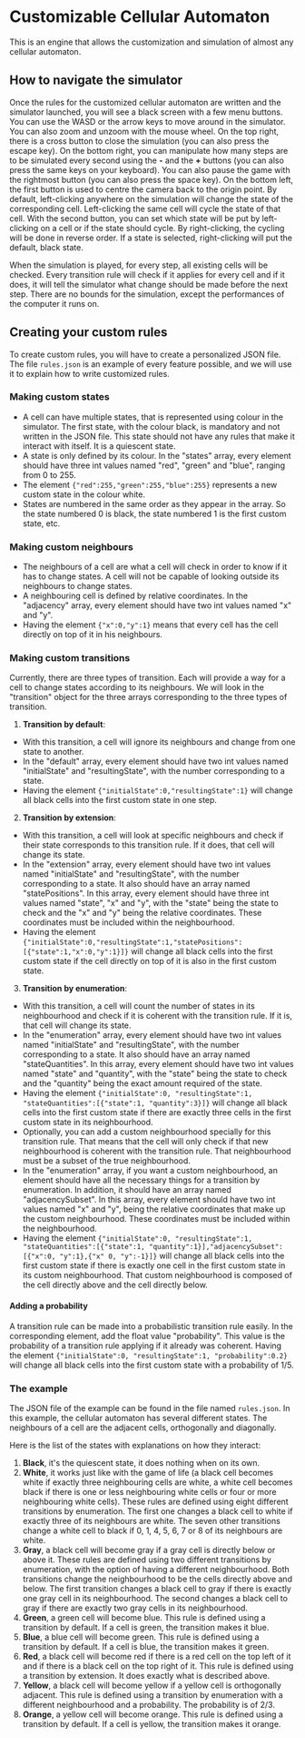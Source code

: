# Customizable Cellular Automaton

This is an engine that allows the customization and simulation of almost any cellular automaton.


## How to navigate the simulator

Once the rules for the customized cellular automaton are written and the simulator launched, you will see a black screen with a few menu buttons.
You can use the WASD or the arrow keys to move around in the simulator. You can also zoom and unzoom with the mouse wheel.
On the top right, there is a cross button to close the simulation (you can also press the escape key).
On the bottom right, you can manipulate how many steps are to be simulated every second using the **-** and the **+** buttons (you can also press the same keys on your keyboard). You can also pause the game with the rightmost button (you can also press the space key).
On the bottom left, the first button is used to centre the camera back to the origin point. By default, left-clicking anywhere on the simulation will change the state of the corresponding cell. Left-clicking the same cell will cycle the state of that cell. With the second button, you can set which state will be put by left-clicking on a cell or if the state should cycle. By right-clicking, the cycling will be done in reverse order. If a state is selected, right-clicking will put the default, black state.

When the simulation is played, for every step, all existing cells will be checked. Every transition rule will check if it applies for every cell and if it does, it will tell the simulator what change should be made before the next step. There are no bounds for the simulation, except the performances of the computer it runs on.

## Creating your custom rules

To create custom rules, you will have to create a personalized JSON file. The file ``rules.json`` is an example of every feature possible, and we will use it to explain how to write customized rules.

### Making custom states
- A cell can have multiple states, that is represented using colour in the simulator. The first state, with the colour black, is mandatory and not written in the JSON file. This state should not have any rules that make it interact with itself. It is a quiescent state.
- A state is only defined by its colour. In the "states" array, every element should have three int values named "red", "green" and "blue", ranging from 0 to 255.
- The element ``{"red":255,"green":255,"blue":255}`` represents a new custom state in the colour white.
- States are numbered in the same order as they appear in the array. So the state numbered 0 is black, the state numbered 1 is the first custom state, etc.

### Making custom neighbours
- The neighbours of a cell are what a cell will check in order to know if it has to change states. A cell will not be capable of looking outside its neighbours to change states.
- A neighbouring cell is defined by relative coordinates. In the "adjacency" array, every element should have two int values named "x" and "y". 
- Having the element ``{"x":0,"y":1}`` means that every cell has the cell directly on top of it in his neighbours.

### Making custom transitions
Currently, there are three types of transition. Each will provide a way for a cell to change states according to its neighbours. We will look in the "transition" object for the three arrays corresponding to the three types of transition.

1. **Transition by default**: 
- With this transition, a cell will ignore its neighbours and change from one state to another. 
- In the "default" array, every element should have two int values named "initialState" and "resultingState", with the number corresponding to a state. 
- Having the element ``{"initialState":0,"resultingState":1}`` will change all black cells into the first custom state in one step.

2. **Transition by extension**: 
- With this transition, a cell will look at specific neighbours and check if their state corresponds to this transition rule. If it does, that cell will change its state. 
- In the "extension" array, every element should have two int values named "initialState" and "resultingState", with the number corresponding to a state. It also should have an array named "statePositions". In this array, every element should have three int values named "state", "x" and "y", with the "state" being the state to check and the "x" and "y" being the relative coordinates. These coordinates must be included within the neighbourhood.
- Having the element ``{"initialState":0,"resultingState":1,"statePositions":[{"state":1,"x":0,"y":1}]}`` will change all black cells into the first custom state if the cell directly on top of it is also in the first custom state.

3. **Transition by enumeration**: 
- With this transition, a cell will count the number of states in its neighbourhood and check if it is coherent with the transition rule. If it is, that cell will change its state.
- In the "enumeration" array, every element should have two int values named "initialState" and "resultingState", with the number corresponding to a state. It also should have an array named "stateQuantities". In this array, every element should have two int values named "state" and "quantity", with the "state" being the state to check and the "quantity" being the exact amount required of the state.
- Having the element ``{"initialState":0, "resultingState":1, "stateQuantities":[{"state":1, "quantity":3}]}`` will change all black cells into the first custom state if there are exactly three cells in the first custom state in its neighbourhood.
- Optionally, you can add a custom neighbourhood specially for this transition rule. That means that the cell will only check if that new neighbourhood is coherent with the transition rule. That neighbourhood must be a subset of the true neighbourhood.
- In the "enumeration" array, if you want a custom neighbourhood, an element should have all the necessary things for a transition by enumeration. In addition, it should have an array named "adjacencySubset". In this array, every element should have two int values named "x" and "y", being the relative coordinates that make up the custom neighbourhood. These coordinates must be included within the neighbourhood.
- Having the element ``{"initialState":0, "resultingState":1, "stateQuantities":[{"state":1, "quantity":1}],"adjacencySubset":[{"x":0, "y":1},{"x" 0, "y":-1}]}`` will change all black cells into the first custom state if there is exactly one cell in the first custom state in its custom neighbourhood. That custom neighbourhood is composed of the cell directly above and the cell directly below.

#### Adding a probability
A transition rule can be made into a probabilistic transition rule easily. In the corresponding element, add the float value "probability". This value is the probability of a transition rule applying if it already was coherent.
Having the element ``{"initialState":0, "resultingState":1, "probability":0.2}`` will change all black cells into the first custom state with a probability of 1/5.

### The example
The JSON file of the example can be found in the file named ``rules.json``.
In this example, the cellular automaton has several different states. The neighbours of a cell are the adjacent cells, orthogonally and diagonally.

Here is the list of the states with explanations on how they interact:
1. **Black**, it's the quiescent state, it does nothing when on its own. 
2. **White**, it works just like with the game of life (a black cell becomes white if exactly three neighbouring cells are white, a white cell becomes black if there is one or less neighbouring white cells or four or more neighbouring white cells).
These rules are defined using eight different transitions by enumeration. The first one changes a black cell to white if exactly three of its neighbours are white. The seven other transitions change a white cell to black if 0, 1, 4, 5, 6, 7 or 8 of its neighbours are white.
3. **Gray**, a black cell will become gray if a gray cell is directly below or above it.
These rules are defined using two different transitions by enumeration, with the option of having a different neighbourhood. Both transitions change the neighbourhood to be the cells directly above and below. The first transition changes a black cell to gray if there is exactly one gray cell in its neighbourhood. The second changes a black cell to gray if there are exactly two gray cells in its neighbourhood.
4. **Green**, a green cell will become blue.
This rule is defined using a transition by default. If a cell is green, the transition makes it blue.
5. **Blue**, a blue cell will become green.
This rule is defined using a transition by default. If a cell is blue, the transition makes it green.
6. **Red**, a black cell will become red if there is a red cell on the top left of it and if there is a black cell on the top right of it.
This rule is defined using a transition by extension. It does exactly what is described above.
7. **Yellow**, a black cell will become yellow if a yellow cell is orthogonally adjacent.
This rule is defined using a transition by enumeration with a different neighbourhood and a probability. The probability is of 2/3.
8. **Orange**, a yellow cell will become orange.
This rule is defined using a transition by default. If a cell is yellow, the transition makes it orange.
